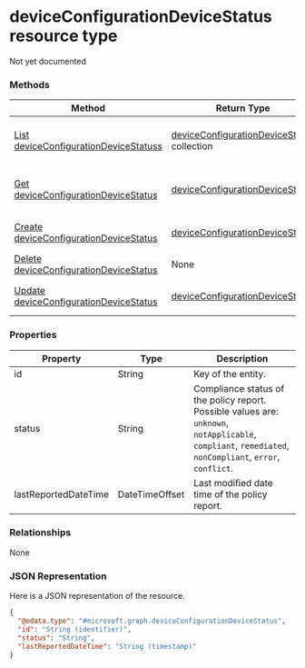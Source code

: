 ﻿# deviceConfigurationDeviceStatus resource type

Not yet documented
### Methods
|Method|Return Type|Description|
|---|---|---|
|[List deviceConfigurationDeviceStatuss](../api/intune_deviceconfig_deviceConfigurationDeviceStatus_list.md)|[deviceConfigurationDeviceStatus](../resources/intune_deviceconfig_deviceConfigurationDeviceStatus.md) collection|List properties and relationships of the [deviceConfigurationDeviceStatus](../resources/intune_deviceconfig_deviceConfigurationDeviceStatus.md) objects.|
|[Get deviceConfigurationDeviceStatus](../api/intune_deviceconfig_deviceConfigurationDeviceStatus_get.md)|[deviceConfigurationDeviceStatus](../resources/intune_deviceconfig_deviceConfigurationDeviceStatus.md)|Read properties and relationships of the [deviceConfigurationDeviceStatus](../resources/intune_deviceconfig_deviceConfigurationDeviceStatus.md) object.|
|[Create deviceConfigurationDeviceStatus](../api/intune_deviceconfig_deviceConfigurationDeviceStatus_create.md)|[deviceConfigurationDeviceStatus](../resources/intune_deviceconfig_deviceConfigurationDeviceStatus.md)|Create a new [deviceConfigurationDeviceStatus](../resources/intune_deviceconfig_deviceConfigurationDeviceStatus.md) object.|
|[Delete deviceConfigurationDeviceStatus](../api/intune_deviceconfig_deviceConfigurationDeviceStatus_delete.md)|None|Deletes a [deviceConfigurationDeviceStatus](../resources/intune_deviceconfig_deviceConfigurationDeviceStatus.md).|
|[Update deviceConfigurationDeviceStatus](../api/intune_deviceconfig_deviceConfigurationDeviceStatus_update.md)|[deviceConfigurationDeviceStatus](../resources/intune_deviceconfig_deviceConfigurationDeviceStatus.md)|Update the properties of a [deviceConfigurationDeviceStatus](../resources/intune_deviceconfig_deviceConfigurationDeviceStatus.md) object.|

### Properties
|Property|Type|Description|
|---|---|---|
|id|String|Key of the entity.|
|status|String|Compliance status of the policy report. Possible values are: `unknown`, `notApplicable`, `compliant`, `remediated`, `nonCompliant`, `error`, `conflict`.|
|lastReportedDateTime|DateTimeOffset|Last modified date time of the policy report.|

### Relationships
None
### JSON Representation
Here is a JSON representation of the resource.
<!-- {
  "blockType": "resource",
  "keyProperty": "id",
  "@odata.type": "microsoft.graph.deviceConfigurationDeviceStatus"
}
-->
```json
{
  "@odata.type": "#microsoft.graph.deviceConfigurationDeviceStatus",
  "id": "String (identifier)",
  "status": "String",
  "lastReportedDateTime": "String (timestamp)"
}
```



